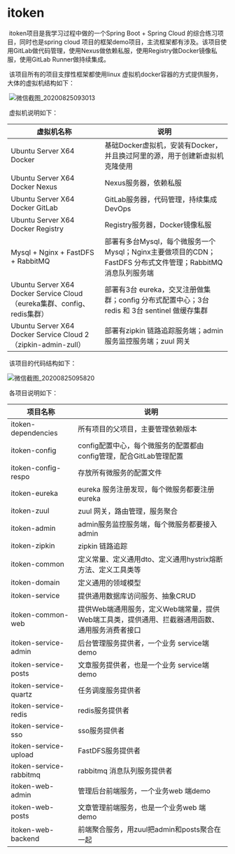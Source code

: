 # itoken

​		itoken项目是我学习过程中做的一个Spring Boot + Spring Cloud 的综合练习项目，同时也是spring cloud 项目的框架demo项目，主流框架都有涉及。该项目使用GitLab做代码管理，使用Nexus做依赖私服，使用Registry做Docker镜像私服，使用GitLab Runner做持续集成。

​		该项目所有的项目支撑性框架都使用linux 虚拟机docker容器的方式提供服务，大体的虚拟机结构如下：

​		![微信截图_20200825093013](https://pic.imgdb.cn/item/5f447a94160a154a67e8517d.png)

​		虚拟机说明如下：

| 虚拟机名称                                                   | 说明                                                         |
| ------------------------------------------------------------ | ------------------------------------------------------------ |
| Ubuntu Server X64 Docker                                     | 基础Docker虚拟机，安装有Docker，并且换过阿里的源，用于创建新虚拟机克隆使用 |
| Ubuntu Server X64 Docker Nexus                               | Nexus服务器，依赖私服                                        |
| Ubuntu Server X64 Docker GitLab                              | GitLab服务器，代码管理，持续集成DevOps                       |
| Ubuntu Server X64 Docker Registry                            | Registry服务器，Docker镜像私服                               |
| Mysql + Nginx + FastDFS + RabbitMQ                           | 部署有多台Mysql，每个微服务一个Mysql；Nginx主要做项目的CDN；FastDFS 分布式文件管理；RabbitMQ消息队列服务端 |
| Ubuntu Server X64 Docker Service Cloud （eureka集群、config、redis集群） | 部署有3台 eureka，交叉注册做集群；config 分布式配置中心；3台 redis 和 3台 sentinel 做缓存集群 |
| Ubuntu Server X64 Docker Service Cloud 2（zipkin-admin-zull） | 部署有zipkin 链路追踪服务端；admin 服务监控服务端；zuul 网关 |

​		该项目的代码结构如下：

![微信截图_20200825095820](https://pic.imgdb.cn/item/5f447a94160a154a67e85188.png)

​	各项目说明如下：

| 项目名称                | 说明                                                         |
| ----------------------- | ------------------------------------------------------------ |
| itoken-dependencies     | 所有项目的父项目，主要管理依赖版本                           |
| itoken-config           | config配置中心，每个微服务的配置都由config管理，配合GitLab管理配置 |
| itoken-config-respo     | 存放所有微服务的配置文件                                     |
| itoken-eureka           | eureka 服务注册发现，每个微服务都要注册eureka                |
| itoken-zuul             | zuul 网关，路由管理，服务聚合                                |
| itoken-admin            | admin服务监控服务端，每个微服务都要接入admin                 |
| itoken-zipkin           | zipkin 链路追踪                                              |
| itoken-common           | 定义常量、定义通用dto、定义通用hystrix熔断方法、定义工具类等 |
| itoken-domain           | 定义通用的领域模型                                           |
| itoken-service          | 提供通用数据库访问服务、抽象CRUD                             |
| itoken-common-web       | 提供Web端通用服务，定义Web端常量，提供Web端工具类，提供通用、拦截器通用函数、通用服务消费者接口 |
| itoken-service-admin    | 后台管理服务提供者，一个业务 service端demo                   |
| itoken-service-posts    | 文章服务提供者，也是一个业务 service端demo                   |
| itoken-service-quartz   | 任务调度服务提供者                                           |
| itoken-service-redis    | redis服务提供者                                              |
| itoken-service-sso      | sso服务提供者                                                |
| itoken-service-upload   | FastDFS服务提供者                                            |
| itoken-service-rabbitmq | rabbitmq 消息队列服务提供者                                  |
| itoken-web-admin        | 管理后台前端服务，一个业务web 端demo                         |
| itoken-web-posts        | 文章管理前端服务，也是一个业务web 端demo                     |
| itoken-web-backend      | 前端聚合服务，用zuul把admin和posts聚合在一起                 |